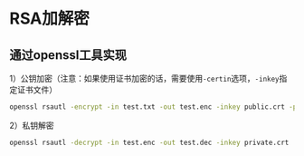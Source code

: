 # RSA加解密

## 通过openssl工具实现

1）公钥加密（注意：如果使用证书加密的话，需要使用`-certin`选项，`-inkey`指定证书文件）
``` bash
openssl rsautl -encrypt -in test.txt -out test.enc -inkey public.crt -pubin
```

2）私钥解密
``` bash
openssl rsautl -decrypt -in test.enc -out test.dec -inkey private.crt
```
